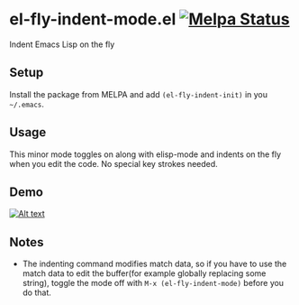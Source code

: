 # el-fly-indent-mode.el [![Melpa Status](http://melpa.milkbox.net/packages/el-fly-indent-mode-badge.svg)](http://melpa.milkbox.net/#/el-fly-indent-mode)
Indent Emacs Lisp on the fly

## Setup
Install the package from MELPA and add `(el-fly-indent-init)` in you `~/.emacs`.

## Usage
This minor mode toggles on along with elisp-mode and indents on the fly when you edit the code. No special key strokes needed.

## Demo
[![Alt text](https://img.youtube.com/vi/zrFmfFZfj-A/0.jpg)](https://www.youtube.com/watch?v=zrFmfFZfj-A)

## Notes
* The indenting command modifies match data, so if you have to use the match data to edit the buffer(for example globally replacing some string), toggle the mode off with `M-x (el-fly-indent-mode)` before you do that.
